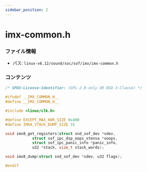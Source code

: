 ```yaml
---
sidebar_position: 2
---
```

# imx-common.h

### ファイル情報

- パス: `linux-v6.12/sound/soc/sof/imx/imx-common.h`

### コンテンツ

```h
/* SPDX-License-Identifier: (GPL-2.0-only OR BSD-3-Clause) */

#ifndef __IMX_COMMON_H__
#define __IMX_COMMON_H__

#include <linux/clk.h>

#define EXCEPT_MAX_HDR_SIZE	0x400
#define IMX8_STACK_DUMP_SIZE 32

void imx8_get_registers(struct snd_sof_dev *sdev,
			struct sof_ipc_dsp_oops_xtensa *xoops,
			struct sof_ipc_panic_info *panic_info,
			u32 *stack, size_t stack_words);

void imx8_dump(struct snd_sof_dev *sdev, u32 flags);

#endif

```
